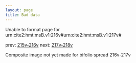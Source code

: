```yaml
---
layout: page
title: Bad data
---
```


Unable to format page for urn:cite2:hmt:msB.v1:216v#urn:cite2:hmt:msB.v1:217v#

prev: [215v-216v](../215v-216v/) next: [217v-218v](../217v-218v/)

Composite image not yet made for bifolio spread 216v-217v

